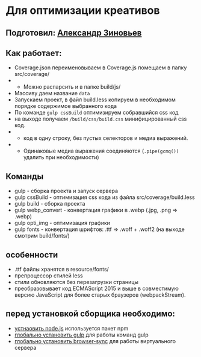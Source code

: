 Для оптимизации креативов
=====================

Подготовил: [Александр Зиновьев](http://uzinok.ru/)
-----------------------------------

Как работает:
-----------------------------------

* Coverage.json переименовываем в Coverage.js помещаем в папку src/coverage/
* * Можно распарсить и в папке build/js/
* Массиву даем название `data`
* Запускаем проект, в файл build.less копируем в необходимом порядке содержимое выбранного кода
* По команде `gulp cssBuild` оптимизируем собравшийся css код
* на выходе получаем `/build/css/build.css` минифицированный css код.
* * код в одну строку, без пустых селекторов и медиа выражений.
* * Одинаковые медиа выражения соединяются (`.pipe(gcmq())` удалить при необходимости)


Команды
-----------------------------------

* gulp - сборка проекта и запуск сервера
* gulp cssBuild - оптимизация css кода из файла src/coverage/build.less
* gulp build - сборка проекта
* gulp webp_convert - конвертация графики в .webp (.jpg, .png => .webp)
* gulp opti_img - оптимизация графики
* gulp fonts - конвертация шрифтов: .ttf => .woff + .woff2 (на выходе смотрим build/fonts/)

особенности
-----------------------------------

* .ttf файлы хранятся в resource/fonts/
* препроцессор стилей less
* стили обновляются без перезагрузки страницы
* преобразовывает код ECMAScript 2015 и выше в совместимую версию JavaScript для более старых браузеров (webpackStream).

перед установкой сборщика необходимо:
-----------------------------------

* [устнаовить node.js](https://nodejs.org/) используется пакет npm
* [глобально установить gulp](https://gulpjs.com/) для работы команд gulp
* [глобально установить browser-sync](https://browsersync.io/) для работы виртуального сервера
